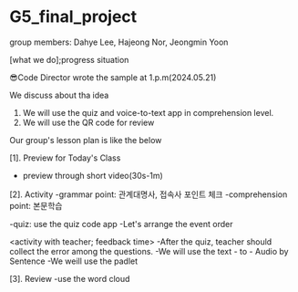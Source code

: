 # G5_final_project 
group members: Dahye Lee, Hajeong Nor, Jeongmin Yoon

[what we do];progress situation

😎Code Director wrote the sample at 1.p.m(2024.05.21)

We discuss about tha idea

1) We will use the quiz and voice-to-text app in comprehension level.
2) We will use the QR code for review
   
Our group's lesson plan is like the below

[1]. Preview for Today's Class
- preview through short video(30s-1m)

[2]. Activity
<activity with teacher>
-grammar point: 관계대명사, 접속사 포인트 체크 
-comprehension point: 본문학습

<group activity>
-quiz: use the quiz code app 
-Let's arrange the event order

<activity with teacher; feedback time>
-After the quiz, teacher should collect the error among the questions.
-We will use the text - to - Audio by Sentence 
-We weill use the padlet


[3]. Review
-use the word cloud
